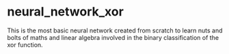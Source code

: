 # neural_network_xor
This is the most basic neural network created from scratch to learn nuts and bolts of maths and linear algebra involved in the binary classification of the xor function.
